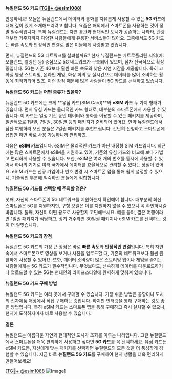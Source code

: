 **뉴질랜드 5G 카드 [[TG💪+ @esim1088](https://t.me/s/esim1088)]**

안녕하세요! 오늘은 뉴질랜드에서 데이터와 통화를 자유롭게 사용할 수 있는 **5G 카드**에 대해 깊이 있게 소개해드리려고 합니다. 요즘은 해외에서 스마트폰을 사용하는 것이 정말 필수적입니다. 특히 뉴질랜드는 자연 경관과 현대적인 도시가 공존하는 나라라, 관광객부터 거주자까지 다양한 사람들에게 유용한 서비스들이 많아요. 그중에서도 5G 카드는 빠른 속도와 안정적인 연결로 많은 이들에게 사랑받고 있습니다.

먼저, 뉴질랜드의 5G 네트워크를 살펴볼까요? 현재 뉴질랜드는 메트로폴리탄 지역(예: 오클랜드, 웰링턴 등) 중심으로 5G 네트워크가 구축되어 있으며, 점차 전국적으로 확장 중입니다. 5G는 기존 4G보다 훨씬 빠른 속도와 낮은 지연 시간을 제공합니다. 특히 고화질 영상 스트리밍, 온라인 게임, 화상 회의 등 실시간으로 데이터를 많이 소비하는 활동에 최적화되어 있죠. 이런 장점 때문에 많은 사람들이 5G 카드를 선택하고 있습니다.

**뉴질랜드 5G 카드는 어떤 종류가 있을까?**

뉴질랜드 5G 카드에는 크게 **유심 카드(SIM Card)**와 **eSIM 카드** 두 가지 형태가 있습니다. 먼저 유심 카드는 물리적인 카드 형태로, 대부분의 스마트폰에서 사용할 수 있습니다. 이 카드는 일정 기간 동안 데이터와 통화를 이용할 수 있는 패키지를 제공하며, 일반적으로 1일권, 7일권, 30일권 등의 패키지가 준비되어 있어요. 만약 뉴질랜드에서 잠깐 여행하러 오신 분들은 7일권 패키지를 추천드립니다. 간단히 신청하고 스마트폰에 삽입만 하면 바로 사용 가능하니까 편리하죠.

다음은 **eSIM 카드**입니다. eSIM은 물리적인 카드가 아닌 내장형 SIM 카드입니다. 최근에는 많은 스마트폰에서 eSIM을 지원하고 있어, 기존의 유심 카드와 비교해 보다 가볍고 편리하게 사용할 수 있습니다. 또한, eSIM은 여러 개의 번호를 동시에 사용할 수 있어서 하나의 기기로 여러 국가에서 데이터를 효율적으로 관리할 수 있다는 장점이 있어요. eSIM 카드는 신규 가입이나 번호 변경 시 스마트폰 앱을 통해 쉽게 설정할 수 있으니, 기술적인 부분에 익숙하신 분들에게 적합합니다.

**뉴질랜드 5G 카드를 선택할 때 주의할 점은?**

첫째, 자신의 스마트폰이 5G 네트워크를 지원하는지 확인해야 합니다. 대부분의 최신 스마트폰은 5G를 지원하지만, 구형 모델은 이를 지원하지 않을 수 있으니 꼭 확인하시길 바랍니다. 둘째, 자신이 어떤 용도로 사용할지 고민해보세요. 예를 들어, 짧은 여행이라면 1일권 패키지가 적당하고, 장기 거주라면 30일권 패키지나 eSIM 카드를 선택하는 것이 더 알맞습니다.

**뉴질랜드 5G 카드의 장점**

뉴질랜드 5G 카드의 가장 큰 장점은 바로 **빠른 속도**와 **안정적인 연결**입니다. 특히 자연 속에서 스마트폰으로 영상을 보거나 사진을 업로드할 때, 기존의 네트워크보다 훨씬 원활하게 사용할 수 있어요. 또한, 데이터 소비량이 많은 스트리밍 앱이나 게임을 즐기는 사람들에게는 5G 카드가 필수적입니다. 무엇보다도, 신속하게 데이터를 다운로드하거나 업로드할 수 있는 5G는 현대인의 라이프스타일에 완벽하게 맞춰져 있습니다.

**뉴질랜드 5G 카드 구매 방법**

뉴질랜드 5G 카드는 여러 곳에서 구매할 수 있습니다. 가장 쉬운 방법은 공항이나 도시의 전자제품 매장에서 직접 구매하는 것입니다. 하지만 인터넷을 통해 구매하는 것도 좋은 방법입니다. 특히 eSIM 카드는 스마트폰 앱을 통해 구매하고 즉시 설치할 수 있으니, 현지에 도착하자마자 바로 사용할 수 있습니다.

**결론**

뉴질랜드는 아름다운 자연과 현대적인 도시가 조화를 이루는 나라입니다. 그런 뉴질랜드에서 스마트폰을 더욱 편리하게 사용하고 싶다면 **5G 카드**를 꼭 선택하세요. 유심 카드든 eSIM 카드든, 자신에게 맞는 패키지를 선택하면 뉴질랜드의 모든 것을 더 풍성하게 경험할 수 있습니다. 지금 바로 **뉴질랜드 5G 카드**를 구매하여 현지 생활을 더욱 편리하게 만들어보세요!

[[TG💪+ @esim1088](https://t.me/s/esim1088) ![Image](https://i.postimg.cc/Y0z9fWf4/image.png)]